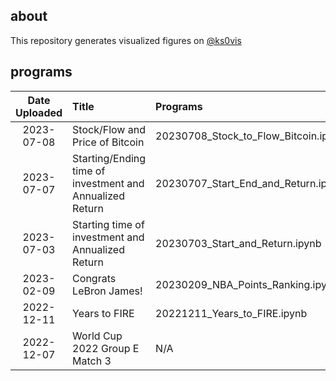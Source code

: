 ## about
This repository generates visualized figures on [@ks0vis](https://twitter.com/ks0vis)

## programs
|Date Uploaded|Title|Programs|
|:---:|:---|:---|
|2023-07-08|Stock/Flow and Price of Bitcoin|20230708_Stock_to_Flow_Bitcoin.ipynb|
|2023-07-07|Starting/Ending time of investment and Annualized Return|20230707_Start_End_and_Return.ipynb|
|2023-07-03|Starting time of investment and Annualized Return|20230703_Start_and_Return.ipynb|
|2023-02-09|Congrats LeBron James!|20230209_NBA_Points_Ranking.ipynb|
|2022-12-11|Years to FIRE|20221211_Years_to_FIRE.ipynb|
|2022-12-07|World Cup 2022 Group E Match 3|N/A|
